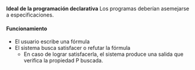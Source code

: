 **Ideal de la programación declarativa**
Los programas deberían asemejarse a especificaciones.

#### Funcionamiento
+ El usuario escribe una fórmula
+ El sistema busca satisfacer o refutar la fórmula
	+ En caso de lograr satisfacerla, el sistema produce una salida que verifica la propiedad P buscada.